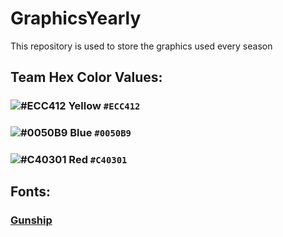 # GraphicsYearly
This repository is used to store the graphics used every season

## Team Hex Color Values:

### ![#ECC412](https://via.placeholder.com/15/ECC412/000000?text=+)  Yellow  `#ECC412`

### ![#0050B9](https://via.placeholder.com/15/0050B9/000000?text=+)  Blue  `#0050B9`

### ![#C40301](https://via.placeholder.com/15/C40301/000000?text=+)  Red  `#C40301`

## Fonts:
### [Gunship](https://www.dafont.com/gunship.font)
